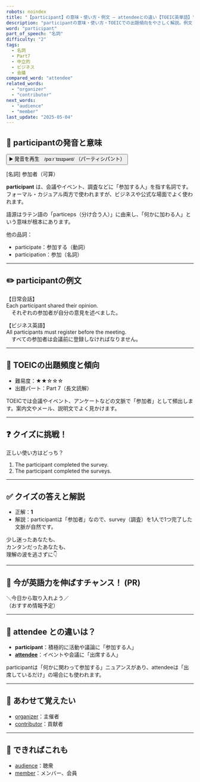 ```yaml
---
robots: noindex
title: "【participant】の意味・使い方・例文 ― attendeeとの違い【TOEIC英単語】"
description: "participantの意味・使い方・TOEICでの出題傾向をやさしく解説。例文・クイズ付きでattendeeとの違いもわかりやすく学べます。"
word: "participant"
part_of_speech: "名詞"
difficulty: "2"
tags:
  - 名詞
  - Part7
  - 中立的
  - ビジネス
  - 会議
compared_word: "attendee"
related_words:
  - "organizer"
  - "contributor"
next_words:
  - "audience"
  - "member"
last_update: "2025-05-04"
---
```


## 🔰 participantの発音と意味

<button class="play-audio" onclick="playTTS('participant')">
  <span class="play-audio-main">
    ▶️ 発音を再生　/pɑːrˈtɪsɪpənt/
  </span>
  <span class="play-audio-sub">
    （パーティシパント）
  </span>
</button>

[名詞] 参加者（可算）

**participant** は、会議やイベント、調査などに「参加する人」を指す名詞です。  
フォーマル・カジュアル両方で使われますが、ビジネスや公式な場面でよく使われます。

語源はラテン語の「particeps（分け合う人）」に由来し、「何かに加わる人」という意味が根本にあります。

他の品詞：  
- participate：参加する（動詞）
- participation：参加（名詞）

---

## ✏️ participantの例文

【日常会話】  
Each participant shared their opinion.  
　それぞれの参加者が自分の意見を述べました。

【ビジネス英語】  
All participants must register before the meeting.  
　すべての参加者は会議前に登録しなければなりません。

---

## 🎯 TOEICの出題頻度と傾向

- 難易度：★★☆☆☆
- 出題パート：Part 7（長文読解）

TOEICでは会議やイベント、アンケートなどの文脈で「参加者」として頻出します。案内文やメール、説明文でよく見かけます。

---

## ❓ クイズに挑戦！

正しい使い方はどっち？

1. The participant completed the survey.  
2. The participant completed the surveys.

---

## ✅ クイズの答えと解説

- 正解：**1**
- 解説：participantは「参加者」なので、survey（調査）を1人で1つ完了した文脈が自然です。

少し迷ったあなたも、  
カンタンだったあなたも、  
理解の波を逃さずに👇️

---

## 🚀 今が英語力を伸ばすチャンス！ (PR)

<div class="info-center">
＼今日から取り入れよう／<br>  
（おすすめ情報予定）
</div>

---

## 🤔  attendee との違いは？

- **participant**：積極的に活動や議論に「参加する人」
- **[attendee](/attendee)**：イベントや会議に「出席する人」

participantは「何かに関わって参加する」ニュアンスがあり、attendeeは「出席しているだけ」の場合にも使われます。

---

## 🧩 あわせて覚えたい

- [organizer](/organizer)：主催者
- [contributor](/contributor)：貢献者

---

## 📖 できればこれも

- [audience](/audience)：聴衆
- [member](/member)：メンバー、会員

<!-- cvid: aid14_bid21 -->
